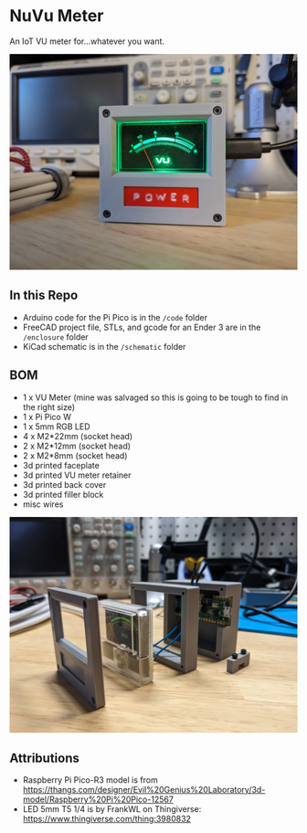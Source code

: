 # NuVu Meter

An IoT VU meter for...whatever you want.

![](images/nuvu.jpg)

## In this Repo
- Arduino code for the Pi Pico is in the `/code` folder
- FreeCAD project file, STLs, and gcode for an Ender 3 are in the `/enclosure` folder
- KiCad schematic is in the `/schematic` folder

## BOM

- 1 x VU Meter (mine was salvaged so this is going to be tough to find in the right size)
- 1 x Pi Pico W
- 1 x 5mm RGB LED
- 4 x M2*22mm (socket head)
- 2 x M2*12mm (socket head)
- 2 x M2*8mm (socket head)
- 3d printed faceplate
- 3d printed VU meter retainer
- 3d printed back cover
- 3d printed filler block
- misc wires

![](images/parts.jpg)

## Attributions

- Raspberry Pi Pico-R3 model is from https://thangs.com/designer/Evil%20Genius%20Laboratory/3d-model/Raspberry%20Pi%20Pico-12567
- LED 5mm   T5 1/4 is by FrankWL on Thingiverse: https://www.thingiverse.com/thing:3980832
